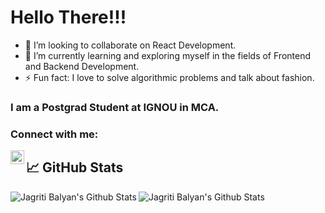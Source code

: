 # Hello There!!! 
-  👯 I’m looking to collaborate on React Development.
-  🌱 I’m currently learning and exploring myself in the fields of Frontend and Backend Development. 
-  ⚡ Fun fact: I love to solve algorithmic problems and talk about fashion.

### I am a Postgrad Student at IGNOU in MCA.

### Connect with me:
<!--
<a href="myblog/protfolio website address"><img align="left" alt="codeSTACKr.com" width="22px" src="https://raw.githubusercontent.com/iconic/open-iconic/master/svg/globe.svg" /></a>
-->
<a href="https://www.linkedin.com/in/jagritibalyan/"><img align="left" alt="LinkedIn - jagritibalyan" width="22px" src="https://cdn.jsdelivr.net/npm/simple-icons@v3/icons/linkedin.svg" /></a>


## &#x1f4c8; GitHub Stats
<img align="left" alt="Jagriti Balyan's Github Stats" src="https://github-readme-stats.vercel.app/api?username=jagritibalyan&show_icons=true&theme=chartreuse-dark&count_private=true" />
<img align="left" alt="Jagriti Balyan's Github Stats" src="https://github-readme-stats.vercel.app/api/top-langs/?username=jagritibalyan&theme=chartreuse-dark)](https://github.com/anuraghazra/github-readme-stats">

